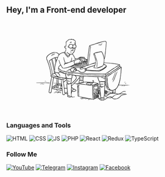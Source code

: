 ## Hey, I'm a Front-end developer

[![Header](https://github.com/GarifullinII/GarifullinII/blob/main/assets/me.gif)](https://www.youtube.com/channel/UCNkLRIFzquWOpZeGKlYBxYA)

### Languages and Tools
![HTML](https://img.shields.io/badge/-HTML-FF0000?style=flat&logo)
![CSS](https://img.shields.io/badge/-CSS-FF8C00?style=flat&logo)
![JS](https://img.shields.io/badge/-JS-FFFF00?style=flat&logo)
![PHP](https://img.shields.io/badge/-PHP-00FF00?style=flat&logo)
![React](https://img.shields.io/badge/-React-00FFFF?style=flat&logo)
![Redux](https://img.shields.io/badge/-Redux-1E90FF?style=flat&logo)
![TypeScript](https://img.shields.io/badge/-TypeScript-5A009D?style=flat&logo)

### Follow Me
[![YouTube](https://img.shields.io/badge/-YouTube-090909?style=flat&logo=YouTube&logoColor=FF0000)](https://www.youtube.com/channel/UCNkLRIFzquWOpZeGKlYBxYA)
[![Telegram](https://img.shields.io/badge/-Telegram-090909?style=flat&logo=telegram&logoColor=27A0D9)](https://t.me/ildaridrisovich)
[![Instagram](https://img.shields.io/badge/-Instagram-090909?style=flat&logo=instagram&logoColor=B4068E)](https://www.instagram.com/cpeople.xyz)
[![Facebook](https://img.shields.io/badge/-Facebook-090909?style=flat&logo=Facebook&logoColor=1195F5)](https://www.facebook.com/ildaridrisovich)
